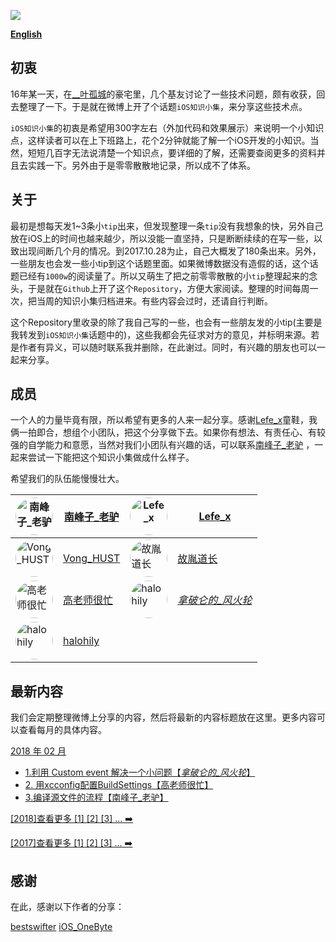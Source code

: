 

![](https://github.com/southpeak/iOS-tech-set/blob/master/images/Banner.png?raw=true)

**[English](https://github.com/southpeak/iOS-tech-set/blob/master/README_EN.md)**

## 初衷

16年某一天，在[__叶孤城](https://weibo.com/u/1438670852)的豪宅里，几个基友讨论了一些技术问题，颇有收获，回去整理了一下。于是就在微博上开了个话题`iOS知识小集`，来分享这些技术点。

`iOS知识小集`的初衷是希望用300字左右（外加代码和效果展示）来说明一个小知识点，这样读者可以在上下班路上，花个2分钟就能了解一个iOS开发的小知识。当然，短短几百字无法说清楚一个知识点，要详细的了解，还需要查阅更多的资料并且去实践一下。另外由于是零零散散地记录，所以成不了体系。

## 关于

最初是想每天发1~3条小`tip`出来，但发现整理一条`tip`没有我想象的快，另外自己放在iOS上的时间也越来越少，所以没能一直坚持，只是断断续续的在写一些，以致出现间断几个月的情况。到2017.10.28为止，自己大概发了180条出来。另外，一些朋友也会发一些小tip到这个话题里面。如果微博数据没有造假的话，这个话题已经有`1000w`的阅读量了。所以又萌生了把之前零零散散的小`tip`整理起来的念头，于是就在`Github`上开了这个`Repository`，方便大家阅读。整理的时间每周一次，把当周的知识小集归档进来。有些内容会过时，还请自行判断。

这个Repository里收录的除了我自己写的一些，也会有一些朋友发的小tip(主要是我转发到`iOS知识小集`话题中的)，这些我都会先征求对方的意见，并标明来源。若是作者有异义，可以随时联系我并删除，在此谢过。同时，有兴趣的朋友也可以一起来分享。

## 成员

一个人的力量毕竟有限，所以希望有更多的人来一起分享。感谢[Lefe_x](https://weibo.com/u/5953150140)童鞋，我俩一拍即合，想组个小团队，把这个分享做下去。如果你有想法、有责任心、有较强的自学能力和意愿，当然对我们小团队有兴趣的话，可以联系[南峰子_老驴](http://weibo.com/touristdiary) ，一起来尝试一下能把这个知识小集做成什么样子。

希望我们的队伍能慢慢壮大。

 <a href="https://weibo.com/touristdiary"><img style="border-radius: 30px" src="https://tva1.sinaimg.cn/crop.1.0.1366.1366.180/c5ff030ejw8f5bbc70i61j212011yq80.jpg" title="南峰子_老驴" width="60"/></a> | [南峰子_老驴](https://weibo.com/touristdiary) | <a href="https://weibo.com/u/5953150140"><img style="border-radius: 30px" src="https://tva4.sinaimg.cn/crop.8.0.1226.1226.180/006uSOiEjw8f9h4ihstq4j30yi0y2gnq.jpg" title="Lefe_x" width="60"/></a> | [Lefe_x](https://weibo.com/u/5953150140) 
------------- | ------------- | ------------- | -------------
<a href="https://weibo.com/VongLo"><img style="border-radius: 30px" src="https://tvax3.sinaimg.cn/crop.0.0.667.667.180/ba81ca29ly8fhu4meonedj20ij0ijgmh.jpg" title="Vong_HUST" width="60"/></a> | [Vong_HUST](https://weibo.com/VongLo) | <a href="https://weibo.com/soapyigu"><img style="border-radius: 30px" src="https://tva4.sinaimg.cn/crop.14.0.721.721.180/6cf34ee4jw8f8rdmtzzgmj20ku0k10t5.jpg" title="故胤道长" width="60"/></a> | [故胤道长](https://weibo.com/soapyigu)
<a href="https://weibo.com/517082456"><img style="border-radius: 30px" src="https://tva4.sinaimg.cn/crop.0.0.1242.1242.180/5fe18d75jw8evft9qcjh5j20yi0yigo5.jpg" title="高老师很忙" width="60"/></a> | [高老师很忙](https://weibo.com/517082456) | <a href="https://weibo.com/u/2293476232"><img style="border-radius: 30px" src="https://tvax1.sinaimg.cn/crop.6.0.737.737.180/88b3ab88ly8fnassmyvedj20ku0khgma.jpg" title="halohily" width="60"/></a> | [_拿破仑的_风火轮_](https://weibo.com/u/2293476232) 
<a href="http://weibo.com/halohily "><img style="border-radius: 30px" src="http://ww4.sinaimg.cn/mw690/d9ec7ffcjw8f8a753z961j20e80dp0t3.jpg" title="halohily" width="60"/></a> | [halohily](http://weibo.com/halohily)




## 最新内容
我们会定期整理微博上分享的内容，然后将最新的内容标题放在这里。更多内容可以查看每月的具体内容。

[2018 年 02 月](https://github.com/southpeak/iOS-tech-set/blob/master/2018/02.md)

* [1.利用 Custom event 解决一个小问题【_拿破仑的_风火轮_】](https://github.com/southpeak/iOS-tech-set/blob/master/2018/02.md)
* [2. 用xcconfig配置BuildSettings【高老师很忙】](https://github.com/southpeak/iOS-tech-set/blob/master/2018/02.md)
* [3.编译源文件的流程【南峰子_老驴】](https://github.com/southpeak/iOS-tech-set/blob/master/2018/02.md)


[[2018]查看更多 [1] [2] [3] ... ➡️](https://github.com/southpeak/iOS-tech-set/blob/master/2018/目录.md)

[[2017]查看更多 [1] [2] [3] ... ➡️](https://github.com/southpeak/iOS-tech-set/blob/master/2017/目录.md)

## 感谢

在此，感谢以下作者的分享：

[bestswifter](https://weibo.com/bestswifter)
[iOS_OneByte](https://weibo.com/u/5549095051)


